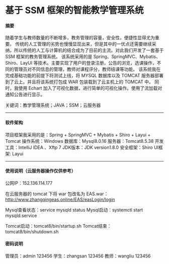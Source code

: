 # 基于 SSM 框架的智能教学管理系统

#### 摘要

随着学生与教师数量的不断增多，教务管理的容量，安全性，便捷性显得尤为重要。 传统的人工管理的劣势也慢慢显现出来，但是其中的一优点还需要继续采纳，所以传统的人工与计算机的结合成为了目前的主流。对此我们开发了一套基于 SSM 框架的教务管理系统。
该系统采用的是 Spring、SpringMVC、Mybatis、Shiro、LayUI 等技术。主要实现了用户的登录注册，公告的浏览，选课操作，不同的管理员对不同信息的管理，教师对课程评分，教师结课等功能。
该系统我在完成基础功能的前提下将测试上线，将 MYSQL 数据库以及 TOMCAT 服务器部署到了云上。并且将该系统打包成 WAR 包装载到了云主机上的 TOMCAT 中。
同时，我使用 Echart 加入了可视化数据，进行简单的可视化操作。使用了流加载对通知公告进行显示。

关键词：教学管理系统；JAVA；SSM；云服务器

---

#### 软件架构

项目框架我采用的是：Spring + SpringMVC + Mybatis + Shiro + Layui + Tomcat
操作系统：Windows
数据库：Mysql8.0.16
服务器：Tomcat8.5.38
开发工具：IntelliJ IDEA 、Xftp 7
JDK版本：JDK version1.8.0
安全框架：Shiro
UI框架: Layui

---

#### 使用说明（云服务器操作仅供参考）

公网IP：152.136.114.177

在云服务器的 tomcat 下将 war 包改名为 EAS.war：http://www.zhangqingeas.online/EAS/easLogin/login

Mysql查看状态：service mysqld status
Mysql启动：systemctl start mysqld.service

Tomcat启动：tomcat8/bin/startup.sh
Tomcat结束：tomcat8/bin/shutdown.sh


#### 密码说明

管理员：admin 123456
学生：zhangsan 123456
教师：wangliu 123456

